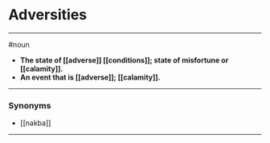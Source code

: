 # Adversities
---
#noun
- **The state of [[adverse]] [[conditions]]; state of misfortune or [[calamity]].**
- **An event that is [[adverse]]; [[calamity]].**
---
### Synonyms
- [[nakba]]
---
